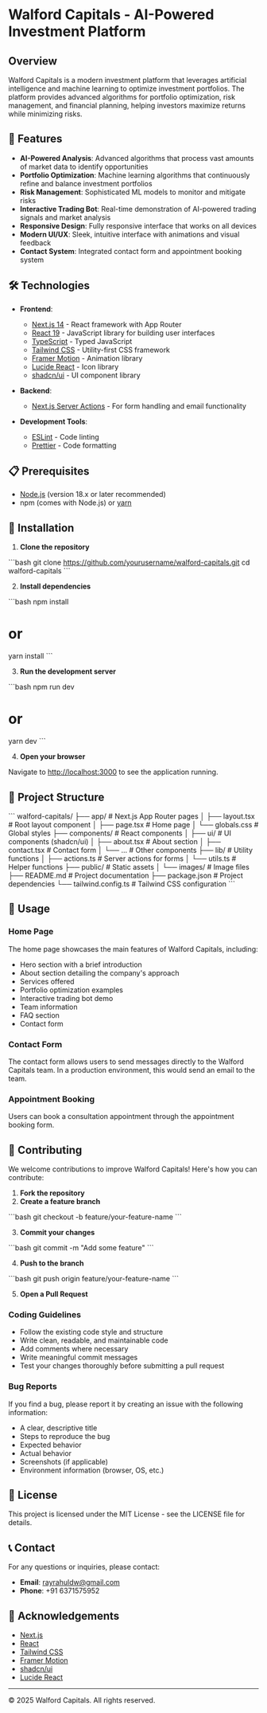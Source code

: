 # Walford Capitals - AI-Powered Investment Platform

## Overview

Walford Capitals is a modern investment platform that leverages artificial intelligence and machine learning to optimize investment portfolios. The platform provides advanced algorithms for portfolio optimization, risk management, and financial planning, helping investors maximize returns while minimizing risks.

## 🚀 Features

- **AI-Powered Analysis**: Advanced algorithms that process vast amounts of market data to identify opportunities
- **Portfolio Optimization**: Machine learning algorithms that continuously refine and balance investment portfolios
- **Risk Management**: Sophisticated ML models to monitor and mitigate risks
- **Interactive Trading Bot**: Real-time demonstration of AI-powered trading signals and market analysis
- **Responsive Design**: Fully responsive interface that works on all devices
- **Modern UI/UX**: Sleek, intuitive interface with animations and visual feedback
- **Contact System**: Integrated contact form and appointment booking system

## 🛠️ Technologies

- **Frontend**:
  - [Next.js 14](https://nextjs.org/) - React framework with App Router
  - [React 19](https://reactjs.org/) - JavaScript library for building user interfaces
  - [TypeScript](https://www.typescriptlang.org/) - Typed JavaScript
  - [Tailwind CSS](https://tailwindcss.com/) - Utility-first CSS framework
  - [Framer Motion](https://www.framer.com/motion/) - Animation library
  - [Lucide React](https://lucide.dev/) - Icon library
  - [shadcn/ui](https://ui.shadcn.com/) - UI component library

- **Backend**:
  - [Next.js Server Actions](https://nextjs.org/docs/app/building-your-application/data-fetching/server-actions) - For form handling and email functionality

- **Development Tools**:
  - [ESLint](https://eslint.org/) - Code linting
  - [Prettier](https://prettier.io/) - Code formatting

## 📋 Prerequisites

- [Node.js](https://nodejs.org/) (version 18.x or later recommended)
- npm (comes with Node.js) or [yarn](https://yarnpkg.com/)

## 🔧 Installation

1. **Clone the repository**

\`\`\`bash
git clone https://github.com/yourusername/walford-capitals.git
cd walford-capitals
\`\`\`

2. **Install dependencies**

\`\`\`bash
npm install
# or
yarn install
\`\`\`

3. **Run the development server**

\`\`\`bash
npm run dev
# or
yarn dev
\`\`\`

4. **Open your browser**

Navigate to [http://localhost:3000](http://localhost:3000) to see the application running.

## 📁 Project Structure

\`\`\`
walford-capitals/
├── app/                  # Next.js App Router pages
│   ├── layout.tsx        # Root layout component
│   ├── page.tsx          # Home page
│   └── globals.css       # Global styles
├── components/           # React components
│   ├── ui/               # UI components (shadcn/ui)
│   ├── about.tsx         # About section
│   ├── contact.tsx       # Contact form
│   └── ...               # Other components
├── lib/                  # Utility functions
│   ├── actions.ts        # Server actions for forms
│   └── utils.ts          # Helper functions
├── public/               # Static assets
│   └── images/           # Image files
├── README.md             # Project documentation
├── package.json          # Project dependencies
└── tailwind.config.ts    # Tailwind CSS configuration
\`\`\`

## 📝 Usage

### Home Page

The home page showcases the main features of Walford Capitals, including:

- Hero section with a brief introduction
- About section detailing the company's approach
- Services offered
- Portfolio optimization examples
- Interactive trading bot demo
- Team information
- FAQ section
- Contact form

### Contact Form

The contact form allows users to send messages directly to the Walford Capitals team. In a production environment, this would send an email to the team.

### Appointment Booking

Users can book a consultation appointment through the appointment booking form.

## 🤝 Contributing

We welcome contributions to improve Walford Capitals! Here's how you can contribute:

1. **Fork the repository**
2. **Create a feature branch**

\`\`\`bash
git checkout -b feature/your-feature-name
\`\`\`

3. **Commit your changes**

\`\`\`bash
git commit -m "Add some feature"
\`\`\`

4. **Push to the branch**

\`\`\`bash
git push origin feature/your-feature-name
\`\`\`

5. **Open a Pull Request**

### Coding Guidelines

- Follow the existing code style and structure
- Write clean, readable, and maintainable code
- Add comments where necessary
- Write meaningful commit messages
- Test your changes thoroughly before submitting a pull request

### Bug Reports

If you find a bug, please report it by creating an issue with the following information:

- A clear, descriptive title
- Steps to reproduce the bug
- Expected behavior
- Actual behavior
- Screenshots (if applicable)
- Environment information (browser, OS, etc.)

## 📄 License

This project is licensed under the MIT License - see the LICENSE file for details.

## 📞 Contact

For any questions or inquiries, please contact:

- **Email**: rayrahuldw@gmail.com
- **Phone**: +91 6371575952

## 🙏 Acknowledgements

- [Next.js](https://nextjs.org/)
- [React](https://reactjs.org/)
- [Tailwind CSS](https://tailwindcss.com/)
- [Framer Motion](https://www.framer.com/motion/)
- [shadcn/ui](https://ui.shadcn.com/)
- [Lucide React](https://lucide.dev/)

---

© 2025 Walford Capitals. All rights reserved.
